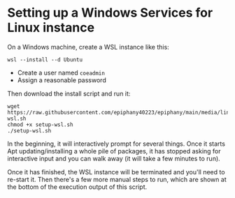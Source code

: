 # Setting up a Windows Services for Linux instance

On a Windows machine, create a WSL instance like this:

```
wsl --install --d Ubuntu
```

* Create a user named `coeadmin`
* Assign a reasonable password

Then download the install script and run it:

```
wget https://raw.githubusercontent.com/epiphany40223/epiphany/main/media/linux/wsl/setup-wsl.sh
chmod +x setup-wsl.sh
./setup-wsl.sh
```

In the beginning, it will interactively prompt for several things.
Once it starts Apt updating/installing a whole pile of packages, it
has stopped asking for interactive input and you can walk away (it
will take a few minutes to run).

Once it has finished, the WSL instance will be terminated and you'll
need to re-start it.  Then there's a few more manual steps to run,
which are shown at the bottom of the execution output of this script.
